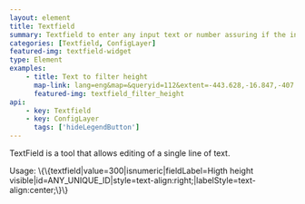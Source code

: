 ```yaml
---
layout: element
title: Textfield
summary: Textfield to enter any input text or number assuring if the input is valid.
categories: [Textfield, ConfigLayer]
featured-img: textfield-widget
type: Element
examples:
    - title: Text to filter height
      map-link: lang=eng&map=&queryid=112&extent=-443.628,-16.847,-407.373,3.294&tools=helpintro,layerchooser,zoomextent,customzoom,getfeature,hovershowlegend&options=scale,startopened,hidestylechooser,enablequeries&visiblelayers=custom
      featured-img: textfield_filter_height
api: 
    - key: Textfield
    - key: ConfigLayer
      tags: ['hideLegendButton']
---
```

TextField is a tool that allows editing of a single line of text.

Usage: \\\{\\\{textfield\|value=300\|isnumeric\|fieldLabel=Higth height visible\|id=ANY_UNIQUE_ID\|style=text-align:right;\|labelStyle=text-align:center;\\\}\\\}
